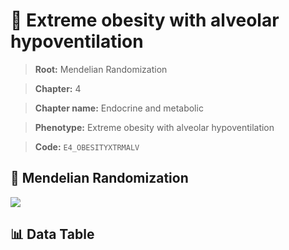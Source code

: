 # 🧪 Extreme obesity with alveolar hypoventilation

> **Root:** Mendelian Randomization

> **Chapter:** 4  

> **Chapter name:** Endocrine and metabolic

> **Phenotype:** Extreme obesity with alveolar hypoventilation  

> **Code:** `E4_OBESITYXTRMALV`

## 🧬 Mendelian Randomization  

<img src="/MR/Figures/Forward/E4_OBESITYXTRMALV.png"/>

## 📊 Data Table

<CsvTableMRF src="/public/MR/Data/Forward/E4_OBESITYXTRMALV.csv"/>
